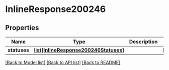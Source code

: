 # InlineResponse200246

## Properties
Name | Type | Description | Notes
------------ | ------------- | ------------- | -------------
**statuses** | [**list[InlineResponse200246Statuses]**](InlineResponse200246Statuses.md) |  | [optional] 

[[Back to Model list]](../README.md#documentation-for-models) [[Back to API list]](../README.md#documentation-for-api-endpoints) [[Back to README]](../README.md)

